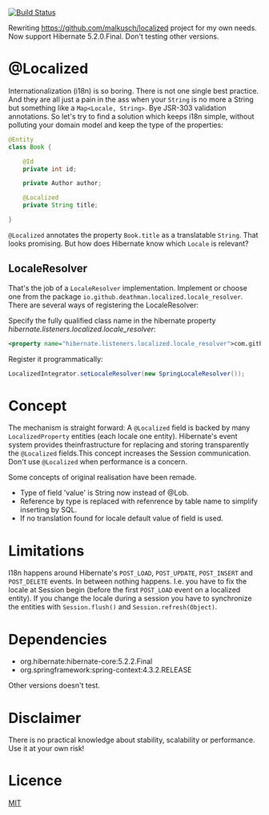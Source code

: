 [![Build Status](https://travis-ci.org/deathman92/localized.svg?branch=master)](https://travis-ci.org/deathman92/localized)
 
Rewriting https://github.com/malkusch/localized project for my own needs. Now support Hibernate 5.2.0.Final. Don't testing other versions.

# @Localized
Internationalization (i18n) is so boring. There is not one single best
practice. And they are all just a pain in the ass when your `String` is
no more a String but something like a `Map<Locale, String>`. Bye JSR-303
validation annotations. So let's try to find a solution which keeps i18n
simple, without polluting your domain model and keep the type of the 
properties:

```java
@Entity
class Book {

    @Id
    private int id;

    private Author author;

    @Localized
    private String title;

}
```

`@Localized` annotates the property `Book.title` as a translatable `String`.
That looks promising. But how does Hibernate know which `Locale` is relevant?

## LocaleResolver
That's the job of a `LocaleResolver` implementation. Implement or choose one
from the package `io.github.deathman.localized.locale_resolver`. There are several
ways of registering the LocaleResolver:

Specify the fully qualified class name in the hibernate property 
*hibernate.listeners.localized.locale_resolver*:
```xml
<property name="hibernate.listeners.localized.locale_resolver">com.github.deathman92.localized.locale_resolver.SpringLocaleResolver</property>
``` 
Register it programmatically:
```java
LocalizedIntegrator.setLocaleResolver(new SpringLocaleResolver());
```

# Concept
The mechanism is straight forward: A `@Localized` field is backed by many `LocalizedProperty`
entities (each locale one entity). Hibernate's event system provides theinfrastructure for 
replacing and storing transparently the `@Localized` fields.This concept increases the Session 
communication. Don't use `@Localized` when performance is a concern.

Some concepts of original realisation have been remade. 
* Type of field 'value' is String now instead of @Lob.
* Reference by type is replaced with refenrence by table name to simplify inserting by SQL. 
* If no translation found for locale default value of field is used.

# Limitations
I18n happens around Hibernate's `POST_LOAD`, `POST_UPDATE`, `POST_INSERT` and `POST_DELETE`
events. In between nothing happens. I.e. you have to fix the locale at Session begin
(before the first `POST_LOAD` event on a localized entity). If you change the locale during
a session you have to synchronize the entities with `Session.flush()` and `Session.refresh(Object)`.

# Dependencies
* org.hibernate:hibernate-core:5.2.2.Final
* org.springframework:spring-context:4.3.2.RELEASE

Other versions doesn't test.

# Disclaimer
There is no practical knowledge about stability, scalability or performance.
Use it at your own risk! 

# Licence
[MIT](/LICENSE.md)
